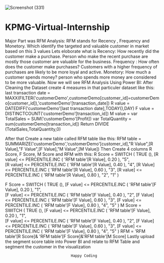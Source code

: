 ![Screenshot (331)](https://github.com/mubina8/KPMG-Virtual-Internship/assets/54999073/1a683a4d-9bb2-41a3-841b-dde20faaceeb)
# KPMG-Virtual-Internship
Major Part was RFM Analysis: RFM stands for Recency , Frequency and Monetory. Which identify the targeted and valuable customer in market based on this 3 values
Lets eloborate what is Recency: How recently did the customer make a purchase. Person who make the recent purchase are mostly those customer are valuable for the business.
Frequency : How often does the customer make purchases? Customers with a higher frequency of purchases are likely to be more loyal and active.
Monetory: How much a customer spends money? person who spends more money are considered to be more valuable.
Now we will see RFM Analysis Using Power BI: 
After Cleaning the Dataset create 4 measures in that particuler dataset like this:
last transaction date = MAXX(FILTER('customerDemo',customerDemo[customer_id]=customerDemo[customer_id]),'customerDemo'[transaction_date])
R value = DATEDIFF('customerDemo'[last transaction date],TODAY(),DAY) 
F value = DISTINCTCOUNT('customerDemo'[transaction_id])
M value = 
var TotalSales = SUM('customerDemo'[Profit])
var TotalQuantity = sum(customerDemo[transaction_id])
Return 
DIVIDE (TotalSales,TotalQuantity,0)

After that Create a new table called RFM table like this: RFM table = SUMMARIZE('customerDemo','customerDemo'[customer_id],"R Value",[R Value],"F Value",[F Value],"M Value",[M Value])
Then Create 4 columns R Score, F Score, M Score and RFM  with this: 
R Score = 
SWITCH (
  TRUE (),
   [R value] <= PERCENTILE.INC ( 'RFM table'[R Value], 0.20 ), "5",    
   [R value] <= PERCENTILE.INC ( 'RFM table'[R Value], 0.40 ), "4", 
   [R Value] <= PERCENTILE.INC ( 'RFM table'[R Value], 0.60 ), "3", 
   [R value] <= PERCENTILE.INC ( 'RFM table'[R Value], 0.80 ), "2",
   "1"
       )

F Score = 
SWITCH (
  TRUE (),
   [F value] <= PERCENTILE.INC ( 'RFM table'[F Value], 0.20 ), "1",    
   [F value] <= PERCENTILE.INC ( 'RFM table'[F Value], 0.40 ), "2", 
   [F Value] <= PERCENTILE.INC ( 'RFM table'[F Value], 0.60 ), "3", 
   [F value] <= PERCENTILE.INC ( 'RFM table'[F Value], 0.80 ), "4",
   "5"
       )
M Score = 
SWITCH (
  TRUE (),
   [F value] <= PERCENTILE.INC ( 'RFM table'[F Value], 0.20 ), "1",    
   [F value] <= PERCENTILE.INC ( 'RFM table'[F Value], 0.40 ), "2", 
   [F Value] <= PERCENTILE.INC ( 'RFM table'[F Value], 0.60 ), "3", 
   [F value] <= PERCENTILE.INC ( 'RFM table'[F Value], 0.80 ), "4",
   "5"
       )
RFM = 'RFM table'[R Score]& 'RFM table'[F Score]&'RFM table'[M Score]
Lastly upload the segment score table into Power BI and relate to RFM Table and segtment the customer in the visualization


                                  Happy Coding
